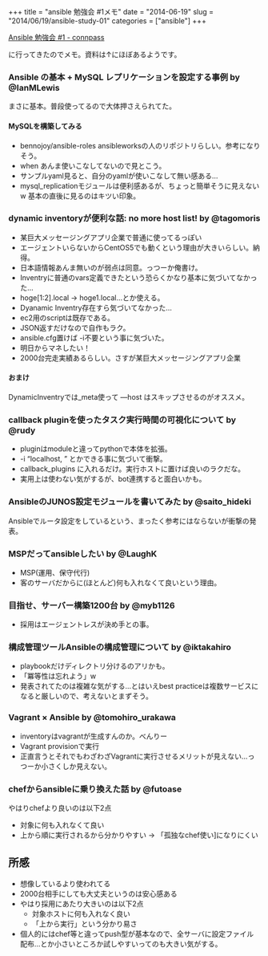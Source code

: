 +++
title = "ansible 勉強会 #1メモ"
date = "2014-06-19"
slug = "2014/06/19/ansible-study-01"
categories = ["ansible"]
+++

[Ansible 勉強会 #1 - connpass](http://ansible-users.connpass.com/event/5968/)

に行ってきたのでメモ。資料は↑にほぼあるようです。

### Ansible の基本 + MySQL レプリケーションを設定する事例  by @IanMLewis
まさに基本。普段使ってるので大体押さえられてた。

#### MySQLを構築してみる
- bennojoy/ansible-roles ansibleworksの人のリポジトリらしい。参考になりそう。
- when あんま使いこなしてないので見とこう。
- サンプルyaml見ると、自分のyamlが使いこなして無い感ある…
- mysql_replicationモジュールは便利感あるが、ちょっと簡単そうに見えないw 基本の直後に見るのはキツい印象。


### dynamic inventoryが便利な話: no more host list!  by  @tagomoris

- 某巨大メッセージングアプリ企業で普通に使ってるっぽい
- エージェントいらないからCentOS5でも動くという理由が大きいらしい。納得。
- 日本語情報あんま無いのが弱点は同意。っつーか俺書け。
- Inventryに普通のvars定義できたという恐らくかなり基本に気づいてなかった…
- hoge[1:2].local → hoge1.local…とか使える。
- Dyanamic Inventry存在すら気づいてなかった…
- ec2用のscriptは既存である。
- JSON返すだけなので自作もラク。
- ansible.cfg置けば -i不要という事に気づいた。
- 明日からマネしたい！
- 2000台完走実績あるらしい。さすが某巨大メッセージングアプリ企業

#### おまけ
DynamicInventryでは_meta使って —host はスキップさせるのがオススメ。


### callback pluginを使ったタスク実行時間の可視化について by @rudy

- pluginはmoduleと違ってpythonで本体を拡張。
- -i “localhost, ” とかできる事に気づいて衝撃。
- callback_plugins に入れるだけ。実行ホストに置けば良いのラクだな。
- 実用上は使わない気がするが、bot連携すると面白いかも。


###  AnsibleのJUNOS設定モジュールを書いてみた by @saito_hideki
Ansibleでルータ設定をしているという、まったく参考にはならないが衝撃の発表。

### MSPだってansibleしたい by @LaughK
- MSP(運用、保守代行)
- 客のサーバだからに(ほとんど)何も入れなくて良いという理由。

### 目指せ、サーバー構築1200台 by @myb1126
- 採用はエージェントレスが決め手との事。

### 構成管理ツールAnsibleの構成管理について by @iktakahiro
- playbookだけディレクトリ分けるのアリかも。
- 「冪等性は忘れよう」w
- 発表されてたのは複雑な気がする…とはいえbest practiceは複数サービスになると厳しいので、考えないとまずそう。

### Vagrant × Ansible by @tomohiro_urakawa
- inventoryはvagrantが生成すんのか。べんりー
- Vagrant provisionで実行
- 正直言うとそれでもわざわざVagrantに実行させるメリットが見えない…っつーか小さくしか見えない。

### chefからansibleに乗り換えた話 by @futoase
やはりchefより良いのは以下2点
- 対象に何も入れなくて良い
- 上から順に実行されるから分かりやすい → 「孤独なchef使い]になりにくい


## 所感
- 想像しているより使われてる
- 2000台相手にしても大丈夫というのは安心感ある
- やはり採用にあたり大きいのは以下2点
    - 対象ホストに何も入れなく良い
    - 「上から実行」という分かり易さ
- 個人的にはchef等と違ってpush型が基本なので、全サーバに設定ファイル配布…とか小さいところか試しやすいってのも大きい気がする。
